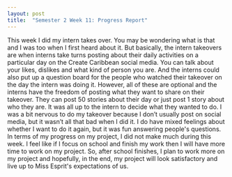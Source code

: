 ```yaml
---
layout: post
title:  "Semester 2 Week 11: Progress Report"
---
```


This week I did my intern takes over. You may be wondering what is that and I was too when I first heard about it. But basically, the intern takeovers are when interns take turns posting about their daily activities on a particular day on the Create Caribbean social media. You can talk about your likes, dislikes and what kind of person you are. And the interns could also put up a question board for the people who watched their takeover on the day the intern was doing it. However, all of these are optional and the interns have the freedom of posting what they want to share on their takeover. They can post 50 stories about their day or just post 1 story about who they are. It was all up to the intern to decide what they wanted to do. I was a bit nervous to do my takeover because I don’t usually post on social media, but it wasn’t all that bad when I did it. I do have mixed feelings about whether I want to do it again, but it was fun answering people's questions. In terms of my progress on my project, I did not make much during this week. I feel like if I focus on school and finish my work then I will have more time to work on my project. So, after school finishes, I plan to work more on my project and hopefully, in the end, my project will look satisfactory and live up to Miss Esprit's expectations of us.